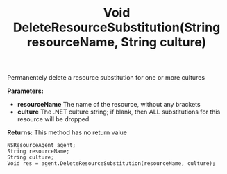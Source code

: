 ﻿---
uid: crmscript_ref_NSResourceAgent_DeleteResourceSubstitution
title: Void DeleteResourceSubstitution(String resourceName, String culture)
intellisense: NSResourceAgent.DeleteResourceSubstitution
keywords: NSResourceAgent, DeleteResourceSubstitution
so.topic: reference
---

Permanentely delete a resource substitution for one or more cultures

**Parameters:**
 - **resourceName** The name of the resource, without any brackets
 - **culture** The .NET culture string; if blank, then ALL substitutions for this resource will be dropped

**Returns:** This method has no return value

```crmscript
NSResourceAgent agent;
String resourceName;
String culture;
Void res = agent.DeleteResourceSubstitution(resourceName, culture);
```


